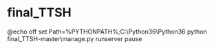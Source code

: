 # final_TTSH

@echo off
set Path=%PYTHONPATH%;C:\Python36\Python36
python final_TTSH-master\manage.py runserver
pause
